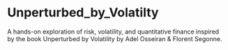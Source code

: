 # Unperturbed_by_Volatilty
A hands-on exploration of risk, volatility, and quantitative finance inspired by the book Unperturbed by Volatility by Adel Osseiran &amp; Florent Segonne.
